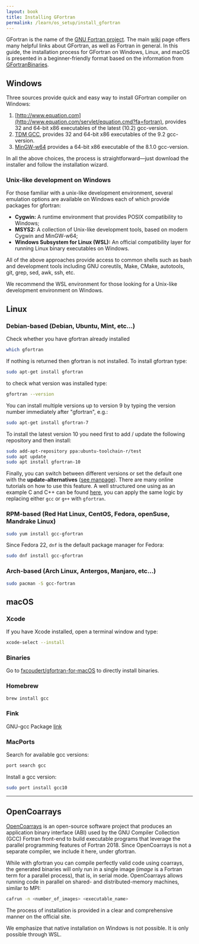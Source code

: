 ```yaml
---
layout: book
title: Installing GFortran
permalink: /learn/os_setup/install_gfortran
---
```


GFortran is the name of the [GNU Fortran project](https://gcc.gnu.org/fortran/). The main [wiki](https://gcc.gnu.org/wiki/GFortran) page offers many helpful links about GFortran, as well as Fortran in general. In this guide, the installation process for GFortran on Windows, Linux, and macOS is presented in a beginner-friendly format based on the information from [GFortranBinaries](https://gcc.gnu.org/wiki/GFortranBinaries).

## Windows


Three sources provide quick and easy way to install GFortran compiler on Windows:
1. [http://www.equation.com](http://www.equation.com/servlet/equation.cmd?fa=fortran), provides 32 and 64-bit x86
 executables of the latest (10.2) gcc-version.
2. [TDM GCC](https://jmeubank.github.io/tdm-gcc/articles/2020-03/9.2.0-release), provides 32 and 64-bit x86 executables of the 9.2 gcc-version.
3. [MinGW-w64](http://mingw-w64.org/doku.php/download/mingw-builds) provides a 64-bit x86 executable of the 8.1.0 gcc-version.

In all the above choices, the process is straightforward—just download the installer and follow the installation wizard.

### Unix-like development on Windows
For those familiar with a unix-like development environment, several emulation options are available on Windows each of which provide packages for gfortran:

* __Cygwin:__ A runtime environment that provides POSIX compatibility to Windows;
* __MSYS2:__ A collection of Unix-like development tools, based on modern Cygwin and MinGW-w64;
* __Windows Subsystem for Linux (WSL):__ An official compatibility layer for running Linux binary executables on Windows.

All of the above approaches provide access to common shells such as bash and development tools including GNU coreutils, Make, CMake, autotools, git, grep, sed, awk, ssh, etc.

We recommend the WSL environment for those looking for a Unix-like development environment on Windows.

## Linux


### Debian-based (Debian, Ubuntu, Mint, etc...)
Check whether you have gfortran already installed
```bash
which gfortran
```
If nothing is returned then gfortran is not installed.
To install gfortran type:
```bash
sudo apt-get install gfortran
```
to check what version was installed type:
```bash
gfortran --version
```
You can install multiple versions up to version 9 by typing the version number immediately after "gfortran", e.g.:
```bash
sudo apt-get install gfortran-7 
```
To install the latest version 10 you need first to add / update the following repository and then install: 
```bash
sudo add-apt-repository ppa:ubuntu-toolchain-r/test
sudo apt update
sudo apt install gfortran-10
```
Finally, you can switch between different versions or set the default one with the **update-alternatives** ([see manpage](https://manpages.ubuntu.com/manpages/trusty/man8/update-alternatives.8.html#:~:text=update%2Dalternatives%20creates%2C%20removes%2C,system%20at%20the%20same%20time.)). There are many online tutorials on how to use this feature. A well structured one using as an example C and C++ can be found [here](https://linuxconfig.org/how-to-switch-between-multiple-gcc-and-g-compiler-versions-on-ubuntu-20-04-lts-focal-fossa), you can apply the same logic by replacing either `gcc` or `g++` with `gfortran`.

### RPM-based (Red Hat Linux, CentOS, Fedora, openSuse, Mandrake Linux)
```bash
sudo yum install gcc-gfortran
```

Since Fedora 22, `dnf` is the default package manager for Fedora:
```bash
sudo dnf install gcc-gfortran
```

### Arch-based (Arch Linux, Antergos, Manjaro, etc...)
```bash
sudo pacman -S gcc-fortran
```

## macOS
### Xcode
If you have Xcode installed, open a terminal window and type:
```bash
xcode-select --install
```
### Binaries
Go to [fxcoudert/gfortran-for-macOS](https://github.com/fxcoudert/gfortran-for-macOS/releases) to directly install binaries.
### Homebrew
```bash
brew install gcc
```
### Fink
GNU-gcc Package [link](https://pdb.finkproject.org/pdb/browse.php?summary=GNU+Compiler+Collection+Version)
### MacPorts
Search for available gcc versions:
```bash
port search gcc
```
Install a gcc version:
```bash
sudo port install gcc10
```
---
## OpenCoarrays

[OpenCoarrays](http://www.opencoarrays.org/) is an open-source software project that produces an application binary interface (ABI) used by the GNU Compiler Collection (GCC) Fortran front-end to build executable programs that leverage the parallel programming features of Fortran 2018. Since OpenCoarrays is not a separate compiler, we include it here, under gfortran.

While with gfortran you can compile perfectly valid code using coarrays, the generated binaries will only run in a single image (_image_ is a Fortran term for a parallel process), that is, in serial mode. OpenCoarrays allows running code in parallel on shared- and distributed-memory machines, similar to MPI:
```bash
cafrun -n <number_of_images> <executable_name>
```

The process of installation is provided in a clear and comprehensive manner on the official site. 

We emphasize that native installation on Windows is not possible. It is only possible through WSL.
